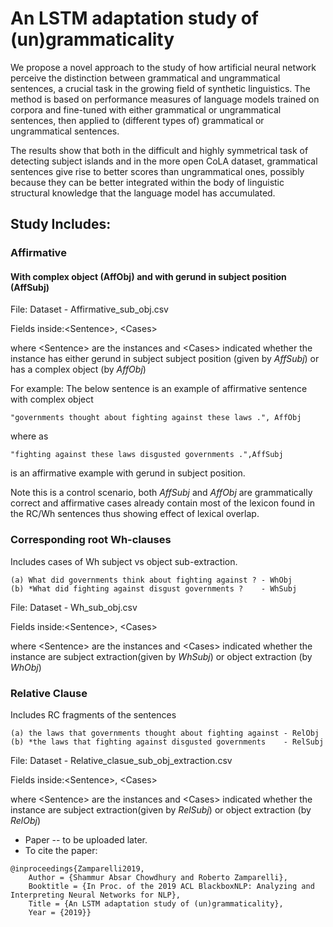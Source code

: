 # An LSTM adaptation study of (un)grammaticality

We propose a novel approach to the study of how artificial neural
network perceive the distinction between grammatical and ungrammatical
sentences, a crucial task in the growing field of synthetic
linguistics. The method is based on performance measures of language
models trained on corpora and fine-tuned with either grammatical or
ungrammatical sentences, then applied to (different types of)
grammatical or ungrammatical sentences. 

The results show that both in
the difficult and highly symmetrical task of detecting subject
islands and in the more open CoLA dataset, grammatical sentences give
rise to better scores than ungrammatical ones, possibly because they
can be better integrated within the body of linguistic structural
knowledge that the language model has accumulated.

## Study Includes:
### Affirmative
####  With complex object (AffObj) and with gerund in subject position (AffSubj)
File: Dataset - Affirmative_sub_obj.csv

Fields inside:<Sentence\>, <Cases\>

where <Sentence\> are the instances
and <Cases\> indicated whether the instance has either gerund in subject subject position (given by *AffSubj*) or has a complex object (by *AffObj*)

For example:
The below sentence is an example of affirmative sentence with complex object
```
"governments thought about fighting against these laws .", AffObj
```
where as
```
"fighting against these laws disgusted governments .",AffSubj
```
is an affirmative example with gerund in subject position.

Note this is a control scenario, both *AffSubj* and *AffObj* are grammatically correct and 
affirmative cases already contain most of the lexicon found in the RC/Wh sentences thus showing effect of lexical overlap.

### Corresponding root Wh-clauses 
Includes cases of Wh subject vs object sub-extraction.


```
(a) What did governments think about fighting against ? - WhObj
(b) *What did fighting against disgust governments ?    - WhSubj 
```
File: Dataset - Wh_sub_obj.csv

Fields inside:<Sentence\>, <Cases\>

where <Sentence\> are the instances
and <Cases\> indicated whether the instance are subject extraction(given by *WhSubj*) or object extraction (by *WhObj*)


### Relative Clause
Includes RC fragments of the sentences


```
(a) the laws that governments thought about fighting against - RelObj
(b) *the laws that fighting against disgusted governments    - RelSubj 
```


File: Dataset - Relative_clasue_sub_obj_extraction.csv

Fields inside:<Sentence\>, <Cases\>

where <Sentence\> are the instances
and <Cases\> indicated whether the instance are subject extraction(given by *RelSubj*) or object extraction (by *RelObj*)


* Paper -- to be uploaded later.
* To cite the paper:
```
@inproceedings{Zamparelli2019,
  	Author = {Shammur Absar Chowdhury and Roberto Zamparelli},
	Booktitle = {In Proc. of the 2019 ACL BlackboxNLP: Analyzing and Interpreting Neural Networks for NLP},
	Title = {An LSTM adaptation study of (un)grammaticality},
	Year = {2019}}
```
